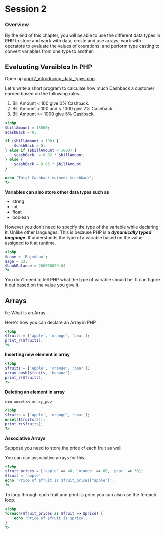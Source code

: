 # Session 2

### Overview

By the end of this chapter, you will be able to use the different data types in PHP to store and work with data; create and use arrays; work with operators to evaluate the values of operations; and perform type casting to convert variables from one type to another.

## Evaluating Varaibles In PHP

Open up [app/2_introducing_data_types.php](app/2_introducing_data_types.php)


Let's write a short program to calculate how much Cashback a customer earned based on the following rules.

1. Bill Amount < 100 give 0% Cashback.
2. Bill Amount > 100 and <  1000 give 2% Cashback.
3. Bill Amount >= 1000 give 5% Cashback.

```php
<?php
$billAmount = 15000;
$cashBack = 0;

if ($billAmount < 100) {
    $cashBack = 0;
} else if ($billAmount < 1000) {
    $cashBack  = 0.02 * $billAmount;
} else {
    $cashBack = 0.05 * $billAmount;
}

echo 'Total Cashback earned: $cashBack';
?>
```

**Variables can also store other data types such as**

- string
- int
- float
- boolean

However you don't need to specify the type of the variable while declaring it. Unlike other languages. This is because PHP is a ***dynamically typed language***. It understands the type of a variable based on the value assigned to it at runtime.

```php
<?php
$name = 'Rajmohan';
$age = 23;
$bankBalance = 200000099.04
?>
```

You don't need to tell PHP what the type of variable should be. It can figure it out based on the value you give it.

## Arrays

tk: What is an Array

Here's how you can declare an Array in PHP

```php
<?php
$fruits = ['apple', 'orange', 'pear'];
print_r($fruits);
?>
```

**Inserting new element in array**

```php
<?php
$fruits = ['apple', 'orange', 'pear'];
array_push($fruits, 'banana');
print_r($fruits);
?>
```

**Deleting an element in array**

use `unset` or `array_pop`

```php
<?php
$fruits = ['apple', 'orange', 'pear'];
unset($fruits[2]);
print_r($fruits);
?>
```

**Associative Arrays**

Suppose you need to store the price of each fruit as well.

You can use associative arrays for this.

```php
<?php
$fruit_prices = ['apple' => 40, 'orange' => 60, 'pear' => 30];
$fruit = 'apple'
echo 'Price of $fruit is $fruit_prices["apple"]';
?>
```

To loop through each fruit and print its price you can also use the foreach loop.

```php
<?php
foreach($fruit_prices as $fruit => $price) {
    echo 'Price of $fruit is $price';
}
?>
```